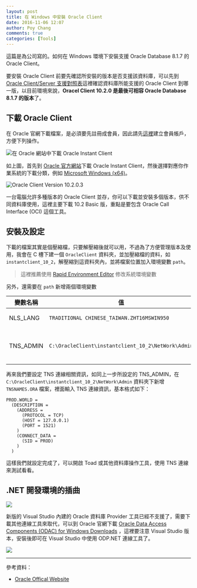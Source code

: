```yaml
---
layout: post
title: 在 Windows 中安裝 Oracle Client
date: 2016-11-06 12:07
author: Poy Chang
comments: true
categories: [Tools]
---
```

這篇是為公司寫的。如何在 Windows 環境下安裝支援 Oracle Database 8.1.7 的 Oracle Client。

要安裝 Oracle Client 前要先確認所安裝的版本是否支援該資料庫，可以先到 [Oracle Client/Server 支援對照表](https://poychang.github.io/oracle-client-server-interoperability/)這裡確認資料庫所能支援的 Oracle Client 到哪一版，以目前環境來說，**Oracel Client 10.2.0 是最後可相容 Oracle Database 8.1.7 的版本**了。

## 下載 Oracle Client

在 Oracle 官網下載檔案，是必須要先註冊成會員，因此請先[這裡](https://login.oracle.com/mysso/signon.jsp)建立會員帳戶，方便下列操作。

![在 Oracle 網站中下載 Oracle Instant Client](http://i.imgur.com/Jav5yX3.png)

如上圖，首先到 [Oracle 官方網站](https://www.oracle.com/)下載 Oracle Instant Client，然後選擇對應你作業系統的下載分類，例如 [Microsoft Windows (x64)](http://www.oracle.com/technetwork/topics/winx64soft-089540.html)。

![Oracle Client Version 10.2.0.3 ](http://i.imgur.com/gSceeLv.png)

一台電腦允許多種版本的 Oracle Client 並存，你可以下載並安裝多個版本，供不同資料庫使用，這裡主要下載 10.2 Basic 版，重點是要包含 Oracle Call Interface (OCI) 這個工具。

## 安裝及設定

下載的檔案其實是個壓縮檔，只要解壓縮後就可以用，不過為了方便管理版本及使用，我會在 C 槽下建一個 `OracleClient` 資料夾，並加壓縮檔的資料，如 `instantclient_10_2`，解壓縮到這資料夾內，並將檔案位置加入環境變數 `path`。

>這裡推薦使用 [Rapid Environment Editor](http://www.rapidee.com/en/about) 修改系統環境變數

另外，還需要在 `path` 新增兩個環境變數

變數名稱 | 值 | 備註
------------ | ------------- | -------------
NLS_LANG | `TRADITIONAL CHINESE_TAIWAN.ZHT16MSWIN950` | 設定語系
TNS_ADMIN | `C:\OracleClient\instantclient_10_2\NetWork\Admin` | TNS 連線資訊位置

再來我們要設定 TNS 連線相關資訊，如同上一步所設定的 TNS_ADMIN，在 `C:\OracleClient\instantclient_10_2\NetWork\Admin` 資料夾下新增 `TNSNAMES.ORA` 檔案，裡面輸入 TNS 連線資訊，基本格式如下：

```
PROD.WORLD = 
  (DESCRIPTION = 
    (ADDRESS = 
      (PROTOCOL = TCP)
      (HOST = 127.0.0.1)
      (PORT = 1521)
    )
    (CONNECT_DATA = 
      (SID = PROD)
    )
  )
```

這樣我們就設定完成了，可以開啟 Toad 或其他資料庫操作工具，使用 TNS 連線來測試看看。

## .NET 開發環境的插曲

![](http://i.imgur.com/B7omCy4.png)

新版的 Visual Studio 內建的 Oracle 資料庫 Provider 工具已經不支援了，需要下載其他連線工具來取代，可以到 Oracle 官網下載 [Oracle Data Access Components (ODAC) for Windows Downloads](http://www.oracle.com/technetwork/topics/dotnet/downloads/index.html) ，這裡要注意 Visual Studio 版本，安裝後即可在 Visual Studio 中使用 ODP.NET 連線工具了。

![](http://i.imgur.com/L7APtzo.png)

----------

參考資料：

* [Oracle Offical Website](https://www.oracle.com/)